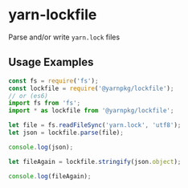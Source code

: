 # yarn-lockfile

Parse and/or write `yarn.lock` files

## Usage Examples

```js
const fs = require('fs');
const lockfile = require('@yarnpkg/lockfile');
// or (es6)
import fs from 'fs';
import * as lockfile from '@yarnpkg/lockfile';

let file = fs.readFileSync('yarn.lock', 'utf8');
let json = lockfile.parse(file);

console.log(json);

let fileAgain = lockfile.stringify(json.object);

console.log(fileAgain);
```
